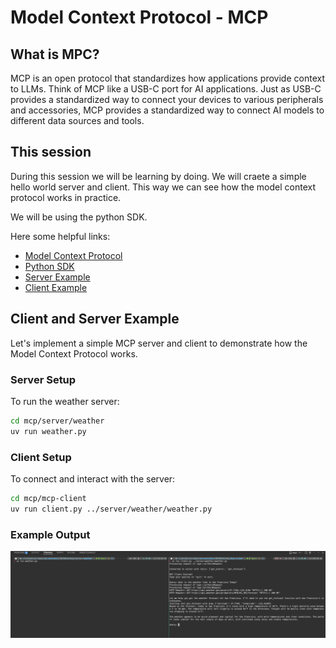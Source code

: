 # Model Context Protocol - MCP

## What is MPC?

MCP is an open protocol that standardizes how applications provide context to LLMs. Think of MCP like a USB-C port for AI applications. Just as USB-C provides a standardized way to connect your devices to various peripherals and accessories, MCP provides a standardized way to connect AI models to different data sources and tools.

## This session

During this session we will be learning by doing. We will craete a simple hello world server and client. This way we can see how the model context protocol works in practice. 

We will be using the python SDK.

Here some helpful links:
- [Model Context Protocol](https://modelcontextprotocol.io/introduction)
- [Python SDK](https://github.com/modelcontextprotocol/python-sdk)
- [Server Example](https://modelcontextprotocol.io/quickstart/server)
- [Client Example](https://modelcontextprotocol.io/quickstart/client)


## Client and Server Example

Let's implement a simple MCP server and client to demonstrate how the Model Context Protocol works.

### Server Setup

To run the weather server:
```bash
cd mcp/server/weather
uv run weather.py
```

### Client Setup

To connect and interact with the server:
```bash
cd mcp/mcp-client
uv run client.py ../server/weather/weather.py
```

### Example Output

![MCP client-server interaction example](image.png)


